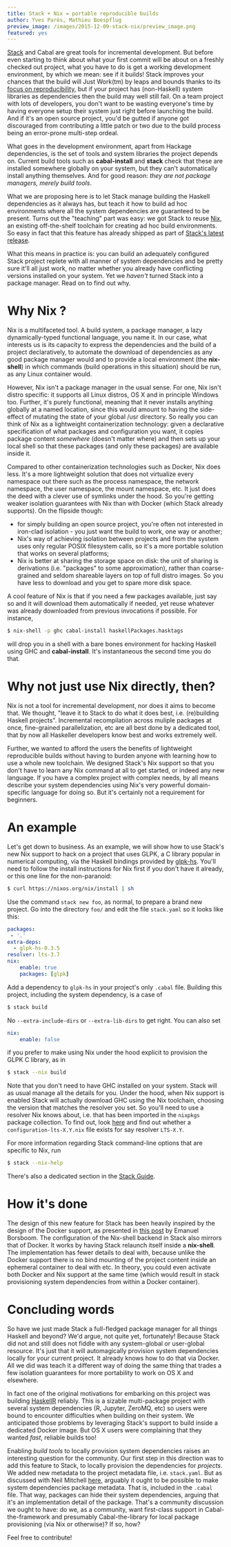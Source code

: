 ```yaml
---
title: Stack + Nix = portable reproducible builds
author: Yves Parès, Mathieu Boespflug
preview_image: /images/2015-12-09-stack-nix/preview_image.png
featured: yes
---
```


[Stack](https://readthedocs.org/projects/stack/) and Cabal are great tools for incremental development. But before even starting to think about what your first commit will be about on a freshly checked out project, what you have to do is get a working development environment, by which we mean: see if it builds! Stack improves your chances that the build will Just Work(tm) by leaps and bounds thanks to its [focus on reproducibility](https://www.fpcomplete.com/blog/2015/06/why-is-stack-not-cabal), but if your project has (non-Haskell) system libraries as dependencies then the build may well still fail. On a team project with lots of developers, you don't want to be wasting everyone's time by having everyone setup their system just right before launching the build. And if it's an open source project, you'd be gutted if anyone got discouraged from contributing a little patch or two due to the build process being an error-prone multi-step ordeal.

What goes in the development environment, apart from Hackage  dependencies, is the set of tools and system libraries the project depends on. Current build tools such as **cabal-install** and **stack** check that these are installed somewhere globally on your system, but they can't automatically install anything themselves. And for good reason: _they are not package managers, merely build tools_.

What we are proposing here is to let Stack manage building the Haskell dependencies as it always has, but teach it how to build ad hoc environments where all the system dependencies are guaranteed to be present. Turns out the "teaching" part was easy: we got Stack to reuse [Nix](https://nixos.org/nix/), an existing off-the-shelf toolchain for creating ad hoc build environments. So easy in fact that this feature has already shipped as part of [Stack's latest release](http://docs.haskellstack.org/en/v0.1.10.0/ChangeLog.html#).
<!--more-->

What this means in practice is: you can build an adequately configured Stack project replete with all manner of system dependencies and be pretty sure it'll all just work, no matter whether you already have conflicting versions installed on your system. Yet we _haven't_ turned Stack into a package manager. Read on to find out why.

# Why Nix ?


Nix is a multifaceted tool. A build system, a package manager, a lazy dynamically-typed functional language, you name it. In our case, what interests us is its capacity to express the dependencies and the build of a project declaratively, to automate the download of dependencies as any good package manager would and to provide a local environment (the **nix-shell**) in which commands (build operations in this situation) should be run, as any Linux container would.

However, Nix isn't a package manager in the usual sense. For one, Nix isn't distro specific: it supports all Linux distros, OS X and in principle Windows too. Further, it's purely functional, meaning that it never installs anything globally at a named location, since this would amount to having the side-effect of mutating the state of your global /usr directory. So really you can think of Nix as a lightweight containerization technology: given a declarative specification of what packages and configuration you want, it copies package content _somewhere_ (doesn't matter where) and then sets up your local shell so that these packages (and only these packages) are available inside it.

Compared to other containerization technologies such as Docker, Nix does less. It's a more lightweight solution that does not virtualize every namespace out there such as the process namespace, the network namespace, the user namespace, the mount namespace, etc. It just does the deed with a clever use of symlinks under the hood. So you're getting weaker isolation guarantees with Nix than with Docker (which Stack already supports). On the flipside though:

- for simply building an open source project, you're often not interested in iron-clad isolation - you just want the build to work, one way or another;
- Nix's way of achieving isolation between projects and from the system uses only regular POSIX filesystem calls, so it's a more portable solution that works on several platforms;
- Nix is better at sharing the storage space on disk: the unit of sharing is derivations (i.e. "packages" to some approximation), rather than coarse-grained and seldom shareable layers on top of full distro images. So you have less to download and you get to spare more disk space.

A cool feature of Nix is that if you need a few packages available, just say so and it will download them automatically if needed, yet reuse whatever was already downloaded from previous invocations if possible. For instance,

``` bash
$ nix-shell -p ghc cabal-install haskellPackages.hasktags
```

will drop you in a shell with a bare bones environment for hacking Haskell using GHC and **cabal-install**. It's instantaneous the second time you do that.

# Why not just use Nix directly, then?

Nix is not a tool for incremental development, nor does it aims to become that. We thought, "leave it to Stack to do what it does best, i.e. (re)building Haskell projects". Incremental recompilation across muliple packages at once, fine-grained parallelization, etc are all best done by a dedicated tool, that by now all Haskeller developers know best and works extremely well.

Further, we wanted to afford the users the benefits of lightweight reproducible builds without having to burden anyone with learning how to use a whole new toolchain. We designed Stack's Nix support so that you don't have to learn any Nix command at all to get started, or indeed any new language. If you have a complex project with complex needs, by all means describe your system dependencies using Nix's very powerful domain-specific language for doing so. But it's certainly not a requirement for beginners.

# An example

Let's get down to business. As an example, we will show how to use Stack's new Nix support to hack on a project that uses GLPK, a C library popular in numerical computing, via the Haskell bindings provided by [glpk-hs](http://hackage.haskell.org/package/glpk-hs). You'll need to follow the install instructions for Nix first if you don't have it already, or this one line for the non-paranoid:

``` bash
$ curl https://nixos.org/nix/install | sh
```

Use the command `stack new foo`, as normal, to prepare a brand new project. Go into the directory `foo/` and edit the file `stack.yaml` so it looks like this:

``` yaml
packages:
 - '.'
extra-deps:
  - glpk-hs-0.3.5
resolver: lts-3.7
nix:
    enable: true
    packages: [glpk]
```

Add a dependency to `glpk-hs` in your project's only `.cabal` file. Building this project, including the system dependency, is a case of

``` bash
$ stack build
```

No `--extra-include-dirs` or `--extra-lib-dirs` to get right. You can also set

``` yaml
nix:
    enable: false
```

if you prefer to make using Nix under the hood explicit to provision the GLPK C library, as in

``` bash
$ stack --nix build
```

Note that you don't need to have GHC installed on your system. Stack will as usual manage all the details for you. Under the hood, when Nix support is enabled Stack will actually download GHC using the Nix toolchain, choosing the version that matches the resolver you set. So you'll need to use a resolver Nix knows about, i.e. that has been imported in the `nixpkgs` package collection. To find out, look [here](https://github.com/NixOS/nixpkgs/tree/master/pkgs/development/haskell-modules) and find out whether a `configuration-lts-X.Y.nix` file exists for say resolver `LTS-X.Y`.

For more information regarding Stack command-line options that are specific to Nix, run

``` bash
$ stack --nix-help
```

There's also a dedicated section in the [Stack Guide](http://stack.readthedocs.org/en/stable/nix_integration.html).

# How it's done

The design of this new feature for Stack has been heavily inspired by the design of the Docker support, as presented in [this post](https://www.fpcomplete.com/blog/2015/08/stack-docker) by Emanuel Borsboom. The configuration of the Nix-shell backend in Stack also mirrors that of Docker. It works by having Stack relaunch itself inside a **nix-shell**. The implementation has fewer details to deal with, because unlike the Docker support there is no bind mounting of the project content inside an ephemeral container to deal with etc. In theory, you could even activate both Docker and Nix support at the same time (which would result in stack provisioning system dependencies from within a Docker container).

# Concluding words


So have we just made Stack a full-fledged package manager for all things Haskell and beyond? We'd argue, not quite yet, fortunately! Because Stack did not and still does not fiddle with any system-global or user-global resource. It's just that it will automagically provision system dependencies locally for your current project. It already knows how to do that via Docker. All we did was teach it a different way of doing the same thing that trades a few isolation guarantees for more portability to work on OS X and elsewhere.

In fact one of the original motivations for embarking on this project was building [HaskellR](http://tweag.github.io/HaskellR) reliably. This is a sizable multi-package project with several system dependencies (R, Jupyter, ZeroMQ, etc) so users were bound to encounter difficulties when building on their system. We anticipated those problems by leveraging Stack's support to build inside a dedicated Docker image. But OS X users were complaining that they wanted _fast_, reliable builds too!

Enabling _build tools_ to locally provision system dependencies raises an interesting question for the community. Our first step in this direction was to add this feature to Stack, to locally provision the dependencies for _projects_. We added new metadata to the project metadata file, i.e. `stack.yaml`. But as discussed with Neil Mitchell [here](https://github.com/commercialhaskell/stack/issues/1463), arguably it ought to be possible to make system dependencies package metadata. That is, included in the `.cabal` file. That way, packages can hide their system dependencies, arguing that it's an implementation detail of the package. That's a community discussion we ought to have: do we, as a community, want first-class support in Cabal-the-framework and presumably Cabal-the-library for local package provisioning (via Nix or otherwise)? If so, how?

Feel free to contribute!

